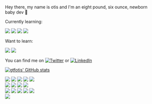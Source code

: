 Hey there, my name is otis and I'm an eight pound, six ounce, newborn baby dev :baby_chick:

Currently learning: <br>

<img src='https://img.shields.io/badge/Framework-Next.js-critical?logo=nextdotjs'> <img src='https://img.shields.io/badge/Framework-Docker-red?logo=docker'> <img src='https://img.shields.io/badge/Language-PHP-critical?logo=php'> <img src='https://img.shields.io/badge/Language-GraphQL-critical?logo=graphql'> 

Want to learn: <br>

<img src='https://img.shields.io/badge/Framework-Unity-red?logo=unity'> <img src='https://img.shields.io/badge/Code-C%23-red?logo=csharp'> 


You can find me on [![Twitter][1.2]][1] or [![LinkedIn][2.2]][2]

[![gtfotis' GitHub stats](https://github-readme-stats.vercel.app/api?username=gtfotis&show_icons=true&theme=dark)
](https://github.com/gtfotis/github-readme-stats)

<img src='https://img.shields.io/badge/OS-Linux-9cf?logo=linux'> <img src='https://img.shields.io/badge/Editor-VS%20Code-9cf?logo=visualstudiocode'> <img src='https://img.shields.io/badge/Shell-Bash-9cf?logo=gnubash'>
<img src='https://img.shields.io/badge/Code-JavaScript-9cf?logo=javascript'> <img src='https://img.shields.io/badge/Code-HTML5-9cf?logo=html5'> <br>
<img src='https://img.shields.io/badge/Code-CSS3-9cf?logo=css3'> <img src='https://img.shields.io/badge/Code-Python3-9cf?logo=python'> <img src='https://img.shields.io/badge/Framework-React.js-9cf?logo=react'> <img src='https://img.shields.io/badge/Framework-React%20Native-9cf?logo=react'> <br> 
<img src='https://img.shields.io/badge/Framework-Express-9cf?logo=express'>
<img src='https://img.shields.io/badge/Tool-Git-9cf?logo=git'> <img src='https://img.shields.io/badge/Tool-Node.js-9cf?logo=nodedotjs'>  <img src='https://img.shields.io/badge/Tool-Redux-9cf?logo=redux'> <img src='https://img.shields.io/badge/Language-SQL-9cf?logo=sql'> <br> <img src='https://img.shields.io/badge/Tool-PostgreSQL-9cf?logo=postgresql'> 

[1.2]: http://i.imgur.com/wWzX9uB.png
[2.2]: https://raw.githubusercontent.com/MartinHeinz/MartinHeinz/master/linkedin-3-16.png
[1]: https://twitter.com/gtfotis
[2]: https://www.linkedin.com/in/otiswilcox/
